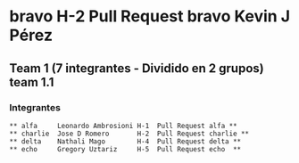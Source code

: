 # bravo 	H-2 Pull Request bravo		Kevin J Pérez

## Team 1  (7 integrantes - Dividido en 2 grupos) team 1.1

### Integrantes

	** alfa		Leonardo Ambrosioni	H-1  Pull Request alfa **
	** charlie	Jose D Romero		H-2  Pull Request charlie **
 	** delta	Nathali Mago		H-4  Pull Request delta **
  	** echo		Gregory Uztariz		H-5  Pull Request echo	**
